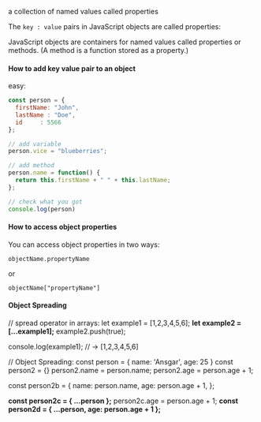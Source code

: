 a collection of named values called properties

The `key : value` pairs in JavaScript objects are called properties:

JavaScript objects are containers for named values called properties or methods. (A method is a function stored as a property.)

#### How to add key value pair to an object

easy:
```js
const person = {
  firstName: "John",
  lastName : "Doe",
  id     : 5566
};

// add variable
person.vice = "blueberries";

// add method
person.name = function() {
  return this.firstName + " " + this.lastName;
};

// check what you got
console.log(person)
```


#### How to access object properties

You can access object properties in two ways:

`objectName.propertyName`

or

`objectName["propertyName"]`

#### Object Spreading

// spread operator in arrays:
let example1 = [1,2,3,4,5,6];
**let example2 = [...example1];**
example2.push(true);

console.log(example1); // -> [1,2,3,4,5,6]

// Object Spreading: 
const person = { name: 'Ansgar', age: 25 }
const person2 = {}
person2.name = person.name;
person2.age = person.age + 1;


const person2b = {
  name: person.name,
  age: person.age + 1,
};


**const person2c = { ...person };**
person2c.age = person.age + 1;
**const person2d = { ...person, age: person.age + 1 };**